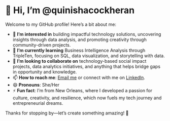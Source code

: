 # 👋 Hi, I’m @quinishacockheran

Welcome to my GitHub profile! Here’s a bit about me:

- 👀 **I’m interested in** building impactful technology solutions, uncovering insights through data analysis, and promoting creativity through community-driven projects.  
- 🌱 **I’m currently learning** Business Intelligence Analysis through TripleTen, focusing on SQL, data visualization, and storytelling with data.  
- 💞️ **I’m looking to collaborate on** technology-based social impact projects, data analytics initiatives, and anything that helps bridge gaps in opportunity and knowledge.  
- 📫 **How to reach me**: [Email me](mailto:quinishacockheran@gmail.com) or connect with me on [LinkedIn](https://www.linkedin.com/in/quinisha-cockheran).  
- 😄 **Pronouns**: She/Her  
- ⚡ **Fun fact**: I’m from New Orleans, where I developed a passion for culture, creativity, and resilience, which now fuels my tech journey and entrepreneurial dreams.  

Thanks for stopping by—let’s create something amazing! 🚀  


<!---
quinishacockheran/quinishacockheran is a ✨ special ✨ repository because its `README.md` (this file) appears on your GitHub profile.
You can click the Preview link to take a look at your changes.
--->
